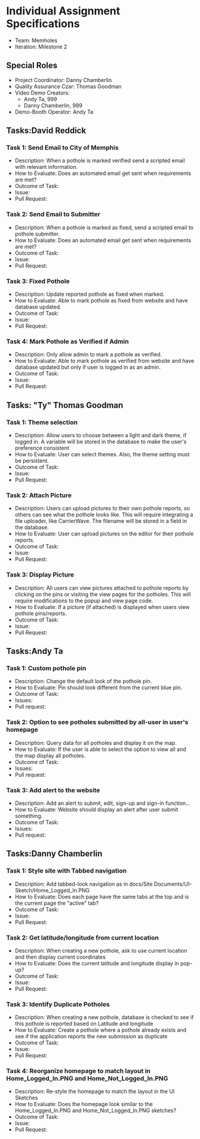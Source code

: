 # Individual Assignment Specifications

- Team: Memholes
- Iteration: Milestone 2

## Special Roles

- Project Coordinator: Danny Chamberlin
- Quality Assurance Czar: Thomas Goodman
- Video Demo Creators:
  - Andy Ta, 999
  - Danny Chamberlin, 999
- Demo-Booth Operator: Andy Ta

## Tasks:David Reddick

### Task 1: Send Email to City of Memphis

- Description: When a pothole is marked verified send a scripted email with relevant information.
- How to Evaluate: Does an automated email get sent when requirements are met?
- Outcome of Task: 
- Issue:
- Pull Request: 

### Task 2: Send Email to Submitter

- Description: When a pothole is marked as fixed, send a scripted email to pothole submitter.
- How to Evaluate: Does an automated email get sent when requirements are met?
- Outcome of Task: 
- Issue:
- Pull Request: 

### Task 3: Fixed Pothole

- Description: Update reported pothole as fixed when marked.
- How to Evaluate: Able to mark pothole as fixed from website and have database updated.
- Outcome of Task:
- Issue:
- Pull Request: 

### Task 4: Mark Pothole as Verified if Admin

- Description: Only allow admin to mark a pothole as verified.
- How to Evaluate: Able to mark pothole as verified from website and have database updated but only if user is logged in as an admin.
- Outcome of Task: 
- Issue:
- Pull Request: 

## Tasks: "Ty" Thomas Goodman

### Task 1: Theme selection

- Description: Allow users to choose between a light and dark theme, if logged in. A variable will be stored in the database to make the user's preference consistent
- How to Evaluate: User can select themes. Also, the theme setting must be persistent.
- Outcome of Task: 
- Issue:
- Pull Request: 

### Task 2: Attach Picture

- Description: Users can upload pictures to their own pothole reports, so others can see what the pothole looks like. This will require integrating a file uploader, like CarrierWave. The filename will be stored in a field in the database.
- How to Evaluate: User can upload pictures on the editor for their pothole reports.
- Outcome of Task: 
- Issue:
- Pull Request: 

### Task 3: Display Picture

- Description: All users can view pictures attached to pothole reports by clicking on the pins or visiting the view pages for the potholes. This will require modifications to the popup and view page code.
- How to Evaluate: If a picture (if attached) is displayed when users view pothole pins/reports.
- Outcome of Task:
- Issue:
- Pull Request: 

## Tasks:Andy Ta

### Task 1: Custom pothole pin

- Description: Change the default look of the pothole pin.
- How to Evaluate: Pin should look different from the current blue pin.
- Outcome of Task:
- Issues:
- Pull request:

### Task 2: Option to see potholes submitted by all-user in user's homepage

- Description: Query data for all potholes and display it on the map.
- How to Evaluate: If the user is able to select the option to view all and the map display all potholes.
- Outcome of Task:
- Issues:
- Pull request:

### Task 3: Add alert to the website

- Description: Add an alert to submit, edit, sign-up and sign-in function...
- How to Evaluate: Website should display an alert after user submit something.
- Outcome of Task:
- Issues:
- Pull request:

## Tasks:Danny Chamberlin

### Task 1: Style site with Tabbed navigation

- Description: Add tabbed-look navigation as in docs/Site Documents/UI-Sketch/Home_Logged_In.PNG
- How to Evaluate: Does each page have the same tabs at the top and is the current page the "active" tab?
- Outcome of Task: 
- Issue:
- Pull Request: 

### Task 2: Get latitude/longitude from current location

- Description: When creating a new pothole, ask to use current location and then display current coordinates
- How to Evaluate: Does the current latitude and longitude display in pop-up?
- Outcome of Task: 
- Issue:
- Pull Request: 

### Task 3: Identify Duplicate Potholes

- Description: When creating a new pothole, database is checked to see if this pothole is reported based on Latitude and longitude
- How to Evaluate: Create a pothole where a pothole already exists and see if the application reports the new submission as duplicate
- Outcome of Task:
- Issue:
- Pull Request: 

### Task 4: Reorganize homepage to match layout in Home_Logged_In.PNG and Home_Not_Logged_In.PNG

- Description: Re-style the homepage to match the layout in the UI Sketches
- How to Evaluate: Does the homepage look similar to the Home_Logged_In.PNG and Home_Not_Logged_In.PNG sketches?
- Outcome of Task: 
- Issue:
- Pull Request:
